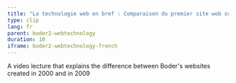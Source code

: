 ```yaml
---
title: "La technologie web en bref : Comparaison du premier site web sur David Boder avec celui de 2009"
type: clip
lang: fr
parent: boder2-webtechnology
duration: 10
iframe: boder2-webtechnology-french
---
```

A video lecture that explains the difference between Boder's websites created in 2000 and in 2009


<!-- more -->
